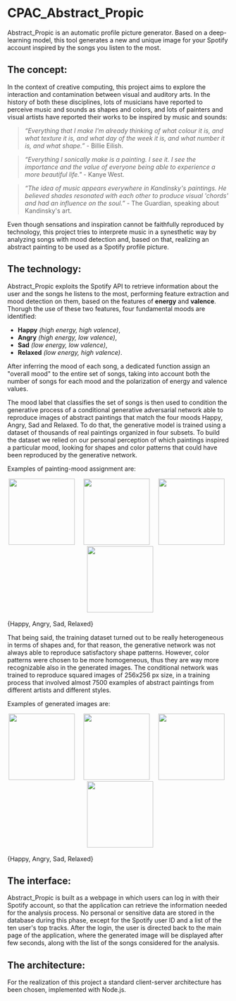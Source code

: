 # CPAC_Abstract_Propic
Abstract_Propic is an automatic profile picture generator. Based on a deep-learning model, this tool generates a new and unique image for your Spotify account inspired by the songs you listen to the most.

## The concept:
In the context of creative computing, this project aims to explore the interaction and contamination between visual and auditory arts. In the history of both these disciplines, lots of musicians have reported to perceive music and sounds as shapes and colors, and lots of painters and visual artists have reported their works to be inspired by music and sounds:

> *“Everything that I make I'm already thinking of what colour it is, and what texture it is, and what day of the week it is, and what number it is, and what shape.”* - Billie Eilish.

> *“Everything I sonically make is a painting. I see it. I see the importance and the value of everyone being able to experience a more beautiful life."* - Kanye West.

> *“The idea of music appears everywhere in Kandinsky's paintings. He believed shades resonated with each other to produce visual 'chords' and had an influence on the soul.”* - The Guardian, speaking about Kandinsky's art.

Even though sensations and inspiration cannot be faithfully reproduced by technology, this project tries to interprete music in a synesthetic way by analyzing songs with mood detection and, based on that, realizing an abstract painting to be used as a Spotify profile picture.

## The technology:
Abstract_Propic exploits the Spotify API to retrieve information about the user and the songs he listens to the most, performing feature extraction and mood detection on them, based on the features of **energy** and **valence**. Thorugh the use of these two features, four fundamental moods are identified:

- **Happy** *(high energy, high valence)*,
- **Angry** *(high energy, low valence)*,
- **Sad** *(low energy, low valence)*,
- **Relaxed** *(low energy, high valence)*.

After inferring the mood of each song, a dedicated function assign an "overall mood" to the entire set of songs, taking into account both the number of songs for each mood and the polarization of energy and valence values.

The mood label that classifies the set of songs is then used to condition the generative process of a conditional generative adversarial network able to reproduce images of abstract paintings that match the four moods Happy, Angry, Sad and Relaxed. To do that, the generative model is trained using a dataset of thousands of real paintings organized in four subsets. To build the dataset we relied on our personal perception of which paintings inspired a particular mood, looking for shapes and color patterns that could have been reproduced by the generative network. 

Examples of painting-mood assignment are:

<p align="center">
<img src="https://user-images.githubusercontent.com/57753481/116582846-0b5dbf80-a916-11eb-971d-a3da7e6889f2.jpg" width="150" height="150" /> &nbsp; &nbsp; <img src="https://user-images.githubusercontent.com/57753481/116583050-3cd68b00-a916-11eb-9186-86ce3697dad3.jpg" width="150" height="150" /> &nbsp; &nbsp; <img src="https://user-images.githubusercontent.com/57753481/116581873-12380280-a915-11eb-90f9-a4dada473073.jpg" width="150" height="150" /> &nbsp; &nbsp; <img src="https://user-images.githubusercontent.com/57753481/116582438-a86c2880-a915-11eb-9e19-95e7db2456bb.jpg" width="150" height="150" />
</p>

{Happy, Angry, Sad, Relaxed}

That being said, the training dataset turned out to be really heterogeneous in terms of shapes and, for that reason, the generative network was not always able to reproduce satisfactory shape patterns. However, color patterns were chosen to be more homogeneous, thus they are way more recognizable also in the generated images. The conditional network was trained to reproduce squared images of 256x256 px size, in a training process that involved almost 7500 examples of abstract paintings from different artists and different styles.

Examples of generated images are:

<p align="center">
<img src="https://user-images.githubusercontent.com/57753481/116672863-f54a1080-a9a2-11eb-8216-ed30f431a2a6.png" width="150" height="150" /> &nbsp; &nbsp; <img src="https://user-images.githubusercontent.com/57753481/116672644-b9af4680-a9a2-11eb-99db-006eb431aa7b.png" width="150" height="150" /> &nbsp; &nbsp; <img src="https://user-images.githubusercontent.com/57753481/116672377-689f5280-a9a2-11eb-8d01-64645598a297.png" width="150" height="150" /> &nbsp; &nbsp; <img src="https://user-images.githubusercontent.com/57753481/116672413-72c15100-a9a2-11eb-9e28-07f337642566.png" width="150" height="150" />
</p>

{Happy, Angry, Sad, Relaxed}

## The interface:
Abstract_Propic is built as a webpage in which users can log in with their Spotify account, so that the application can retrieve the information needed for the analysis process. No personal or sensitive data are stored in the database during this phase, except for the Spotify user ID and a list of the ten user's top tracks. After the login, the user is directed back to the main page of the application, where the generated image will be displayed after few seconds, along with the list of the songs considered for the analysis.

## The architecture:
For the realization of this project a standard client-server architecture has been chosen, implemented with Node.js.
